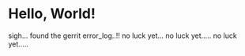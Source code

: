 # Hello, World!

sigh...
found the gerrit error_log..!!
no luck yet...
no luck yet.....
no luck yet.....
